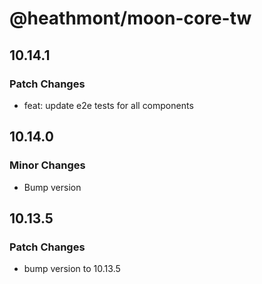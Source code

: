 # @heathmont/moon-core-tw

## 10.14.1

### Patch Changes

- feat: update e2e tests for all components

## 10.14.0

### Minor Changes

- Bump version

## 10.13.5

### Patch Changes

- bump version to 10.13.5
